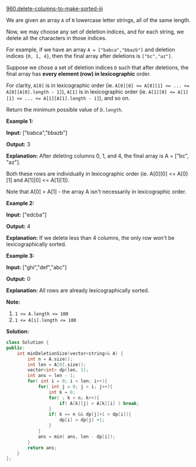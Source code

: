 [960.delete-columns-to-make-sorted-iii](https://leetcode.com/problems/delete-columns-to-make-sorted-iii/)  

We are given an array `A` of `N` lowercase letter strings, all of the same length.

Now, we may choose any set of deletion indices, and for each string, we delete all the characters in those indices.

For example, if we have an array `A = ["babca","bbazb"]` and deletion indices `{0, 1, 4}`, then the final array after deletions is `["bc","az"]`.

Suppose we chose a set of deletion indices `D` such that after deletions, the final array has **every element (row) in lexicographic** order.

For clarity, `A[0]` is in lexicographic order (ie. `A[0][0] <= A[0][1] <= ... <= A[0][A[0].length - 1]`), `A[1]` is in lexicographic order (ie. `A[1][0] <= A[1][1] <= ... <= A[1][A[1].length - 1]`), and so on.

Return the minimum possible value of `D.length`.

**Example 1:**

  
**Input:** \["babca","bbazb"\]
  
**Output:** 3
  
**Explanation:** After deleting columns 0, 1, and 4, the final array is A = \["bc", "az"\].
  
Both these rows are individually in lexicographic order (ie. A\[0\]\[0\] <= A\[0\]\[1\] and A\[1\]\[0\] <= A\[1\]\[1\]).
  
Note that A\[0\] > A\[1\] - the array A isn't necessarily in lexicographic order.
  

**Example 2:**

  
**Input:** \["edcba"\]
  
**Output:** 4
  
**Explanation:** If we delete less than 4 columns, the only row won't be lexicographically sorted.
  

**Example 3:**

  
**Input:** \["ghi","def","abc"\]
  
**Output:** 0
  
**Explanation:** All rows are already lexicographically sorted.
  

**Note:**

1.  `1 <= A.length <= 100`
2.  `1 <= A[i].length <= 100`  



**Solution:**  

```cpp
class Solution {
public:
    int minDeletionSize(vector<string>& A) {
        int n = A.size();
        int len = A[0].size();
        vector<int> dp(len, 1);
        int ans = len - 1;
        for( int i = 0; i < len; i++){
            for( int j = 0; j < i; j++){
                int k = 0;
                for( ; k < n; k++){
                    if( A[k][j] > A[k][i] ) break;
                }
                if( k == n && dp[j]+1 > dp[i]){
                    dp[i] = dp[j] +1;
                }
            }
            ans = min( ans, len - dp[i]);
        }
        return ans;
    }
};
```
      